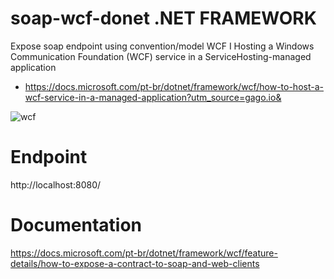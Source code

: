 # soap-wcf-donet .NET FRAMEWORK

 Expose soap endpoint using convention/model WCF
 I Hosting a Windows Communication Foundation (WCF) service in a ServiceHosting-managed application
   - https://docs.microsoft.com/pt-br/dotnet/framework/wcf/how-to-host-a-wcf-service-in-a-managed-application?utm_source=gago.io&

![wcf](https://user-images.githubusercontent.com/25963928/161652808-bdc0276a-419b-426d-bd49-333def1401ba.png)

# Endpoint
 http://localhost:8080/
 
# Documentation

https://docs.microsoft.com/pt-br/dotnet/framework/wcf/feature-details/how-to-expose-a-contract-to-soap-and-web-clients
